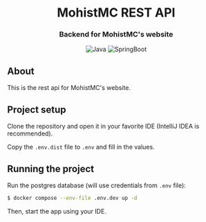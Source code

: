 <div align="center">
  <h1 align="center">MohistMC REST API</h1>

### Backend for MohistMC's website
![Java](https://img.shields.io/badge/java-007ACC?style=for-the-badge&logo=java&logoColor=white)
![SpringBoot](https://img.shields.io/badge/springboot-43853D?style=for-the-badge&logo=springboot&logoColor=white)
</div>

## About

This is the rest api for MohistMC's website.     

## Project setup

Clone the repository and open it in your favorite IDE (IntelliJ IDEA is recommended).       

Copy the `.env.dist` file to `.env` and fill in the values.

## Running the project

Run the postgres database (will use credentials from `.env` file):
```bash
$ docker compose --env-file .env.dev up -d
```

Then, start the app using your IDE.
